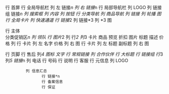 行 首屏
     行 全局导航栏
                列 左
                   链接*n
                列 右
                   链接*n
     行 局部导航栏
                列 LOGO
                列 链接组
                        链接*n
                列 搜索框
                        列 内容
                        列 按钮
     行 分类导航
                列 商品导航
                        列 链接
                列 轮播
                      图
     行 全局卡片
                列 快速通道
                        行 
                         链接*2
                              列 链接*3 
                列 *3
                    图

行 主体          
     分类促销区*n
             列 领队
                    行 图片*2
             列 
                行*2
                    列*3
                        卡片 商品
                            预览
                                折扣
                                图片
                            标题
                            描述
                            价格
                    列
                        行 卡片
                            列 左
                                名字
                                价格
                            列 右
                                图
                        行 卡片
                            列 左
                                标题
                                副标题
                            列 右
                                图
                
行 页脚
      行 售后
            列*4
               图标
               文字
      行 常规链接
            列 合作伙伴
                    行 大标题
                    行 链接组
                            行*3
                                列*5
                                    链接*n
            列 电话 
                  行 号码
                  行 说明
                  行 客服
      行 元信息
             列 LOGO

             列 信息汇总
                    行 链接*n
                    行 备案信息
                    行 保证
                         
                           